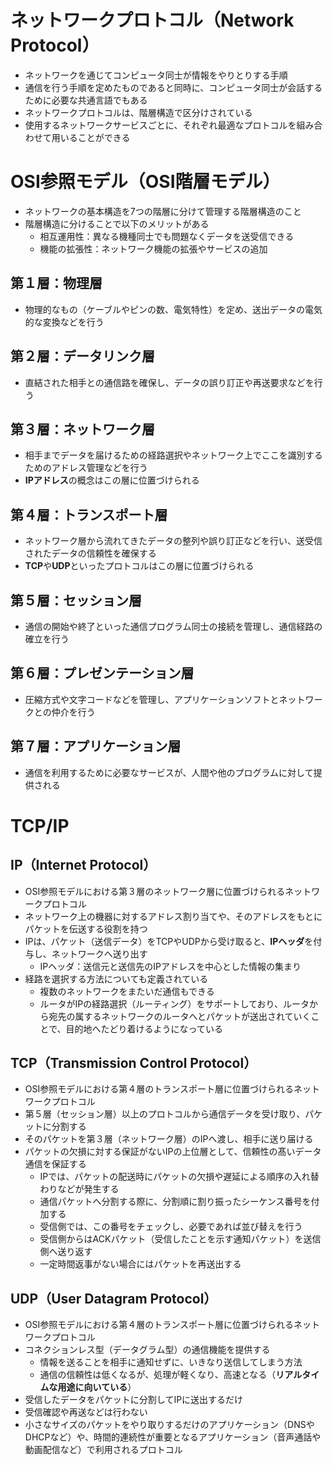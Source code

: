 # ネットワークプロトコル（Network Protocol）

- ネットワークを通じてコンピュータ同士が情報をやりとりする手順
- 通信を行う手順を定めたものであると同時に、コンピュータ同士が会話するために必要な共通言語でもある
- ネットワークプロトコルは、階層構造で区分けされている
- 使用するネットワークサービスごとに、それぞれ最適なプロトコルを組み合わせて用いることができる

# OSI参照モデル（OSI階層モデル）

- ネットワークの基本構造を7つの階層に分けて管理する階層構造のこと
- 階層構造に分けることで以下のメリットがある
    - 相互運用性：異なる機種同士でも問題なくデータを送受信できる
    - 機能の拡張性：ネットワーク機能の拡張やサービスの追加

## 第１層：物理層

- 物理的なもの（ケーブルやピンの数、電気特性）を定め、送出データの電気的な変換などを行う

## 第２層：データリンク層

- 直結された相手との通信路を確保し、データの誤り訂正や再送要求などを行う

## 第３層：ネットワーク層

- 相手までデータを届けるための経路選択やネットワーク上でここを識別するためのアドレス管理などを行う
- **IPアドレス**の概念はこの層に位置づけられる

## 第４層：トランスポート層

- ネットワーク層から流れてきたデータの整列や誤り訂正などを行い、送受信されたデータの信頼性を確保する
- **TCP**や**UDP**といったプロトコルはこの層に位置づけられる

## 第５層：セッション層

- 通信の開始や終了といった通信プログラム同士の接続を管理し、通信経路の確立を行う

## 第６層：プレゼンテーション層

- 圧縮方式や文字コードなどを管理し、アプリケーションソフトとネットワークとの仲介を行う

## 第７層：アプリケーション層

- 通信を利用するために必要なサービスが、人間や他のプログラムに対して提供される

# TCP/IP

## IP（Internet Protocol）

- OSI参照モデルにおける第３層のネットワーク層に位置づけられるネットワークプロトコル
- ネットワーク上の機器に対するアドレス割り当てや、そのアドレスをもとにパケットを伝送する役割を持つ
- IPは、パケット（送信データ）をTCPやUDPから受け取ると、**IPヘッダ**を付与し、ネットワークへ送り出す
    - IPヘッダ：送信元と送信先のIPアドレスを中心とした情報の集まり
- 経路を選択する方法についても定義されている
    - 複数のネットワークをまたいだ通信もできる
    - ルータがIPの経路選択（ルーティング）をサポートしており、ルータから宛先の属するネットワークのルータへとパケットが送出されていくことで、目的地へたどり着けるようになっている

## TCP（Transmission Control Protocol）

- OSI参照モデルにおける第４層のトランスポート層に位置づけられるネットワークプロトコル
- 第５層（セッション層）以上のプロトコルから通信データを受け取り、パケットに分割する
- そのパケットを第３層（ネットワーク層）のIPへ渡し、相手に送り届ける
- パケットの欠損に対する保証がないIPの上位層として、信頼性の髙いデータ通信を保証する
    - IPでは、パケットの配送時にパケットの欠損や遅延による順序の入れ替わりなどが発生する
    - 通信パケットへ分割する際に、分割順に割り振ったシーケンス番号を付加する
    - 受信側では、この番号をチェックし、必要であれば並び替えを行う
    - 受信側からはACKパケット（受信したことを示す通知パケット）を送信側へ送り返す
    - 一定時間返事がない場合にはパケットを再送出する

## UDP（User Datagram Protocol）

- OSI参照モデルにおける第４層のトランスポート層に位置づけられるネットワークプロトコル
- コネクションレス型（データグラム型）の通信機能を提供する
    - 情報を送ることを相手に通知せずに、いきなり送信してしまう方法
    - 通信の信頼性は低くなるが、処理が軽くなり、高速となる（**リアルタイムな用途に向いている**）
- 受信したデータをパケットに分割してIPに送出するだけ
- 受信確認や再送などは行わない
- 小さなサイズのパケットをやり取りするだけのアプリケーション（DNSやDHCPなど）や、時間的連続性が重要となるアプリケーション（音声通話や動画配信など）で利用されるプロトコル
